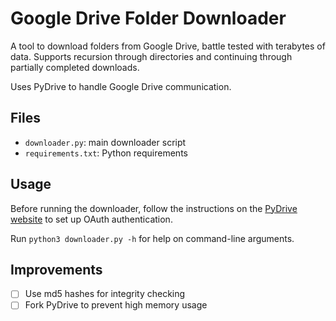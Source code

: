 Google Drive Folder Downloader
==============================

A tool to download folders from Google Drive, battle tested with terabytes of data. Supports recursion through directories and continuing through partially completed downloads.

Uses PyDrive to handle Google Drive communication.

Files
-----

 - `downloader.py`: main downloader script
 - `requirements.txt`: Python requirements

Usage
-----

Before running the downloader, follow the instructions on the [PyDrive website](https://pythonhosted.org/PyDrive/quickstart.html#authentication) to set up OAuth authentication.

Run `python3 downloader.py -h` for help on command-line arguments.

Improvements
------------

- [ ] Use md5 hashes for integrity checking
- [ ] Fork PyDrive to prevent high memory usage
